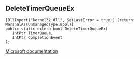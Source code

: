 ## DeleteTimerQueueEx

```
[DllImport("kernel32.dll", SetLastError = true)] [return: MarshalAs(UnmanagedType.Bool)]
public static extern bool DeleteTimerQueueEx(
   IntPtr TimerQueue,
   IntPtr CompletionEvent
);
```

[Microsoft documentation](https://docs.microsoft.com/en-us/windows/win32/api/threadpoollegacyapiset/nf-threadpoollegacyapiset-deletetimerqueueex)
